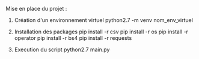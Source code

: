 Mise en place du projet :

1. Création d'un environnement virtuel
python2.7 -m venv nom_env_virtuel

2. Installation des packages
pip install -r csv
pip install -r os
pip install -r operator
pip install -r bs4
pip install -r requests

3. Execution du script
python2.7 main.py
